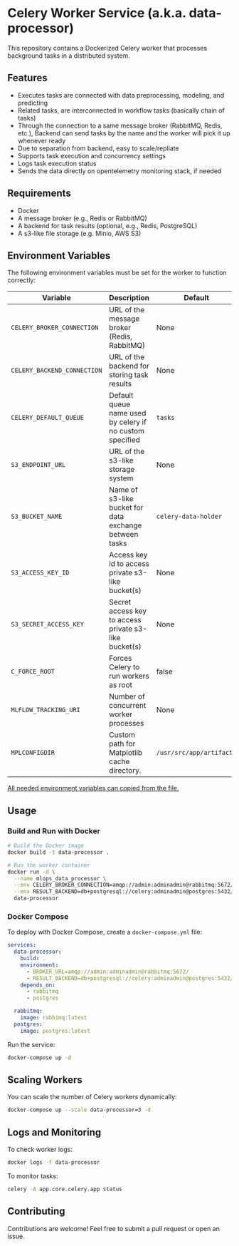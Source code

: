 # Celery Worker Service (a.k.a. data-processor)
This repository contains a Dockerized Celery worker that processes background tasks in a distributed system.

## Features
- Executes tasks are connected with data preprocessing, modeling, and predicting
- Related tasks, are interconnected in workflow tasks (basically chain of tasks)
- Through the connection to a same message broker (RabbitMQ, Redis, etc.), Backend can send tasks by
  the name and the worker will pick it up whenever ready
- Due to separation from backend, easy to scale/repliate
- Supports task execution and concurrency settings
- Logs task execution status
- Sends the data directly on opentelemetry monitoring stack, if needed

## Requirements
- Docker
- A message broker (e.g., Redis or RabbitMQ)
- A backend for task results (optional, e.g., Redis, PostgreSQL)
- A s3-like file storage (e.g. Minio, AWS S3)

## Environment Variables
The following environment variables must be set for the worker to function correctly:

| Variable                    | Description                                              | Default                  |
|-----------------------------|----------------------------------------------------------|--------------------------|
| `CELERY_BROKER_CONNECTION`  | URL of the message broker (Redis, RabbitMQ)              | None                     |
| `CELERY_BACKEND_CONNECTION` | URL of the backend for storing task results              | None                     |
| `CELERY_DEFAULT_QUEUE`      | Default queue name used by celery if no custom specified | `tasks`                  |
| `S3_ENDPOINT_URL`           | URL of the s3-like storage system                        | None                     |
| `S3_BUCKET_NAME`            | Name of s3-like bucket for data exchange between tasks   | `celery-data-holder`     |
| `S3_ACCESS_KEY_ID`          | Access key id to access private s3-like bucket(s)        | None                     |
| `S3_SECRET_ACCESS_KEY`      | Secret access key to access private s3-like bucket(s)    | None                     |
| `C_FORCE_ROOT`              | Forces Celery to run workers as root                     | false                    |
| `MLFLOW_TRACKING_URI`       | Number of concurrent worker processes                    | None                     |
| `MPLCONFIGDIR`              | Custom path for Matplotlib cache directory.              | `/usr/src/app/artifacts` |

[All needed environment variables can copied from the file.](.env.example)

## Usage

### Build and Run with Docker
```sh
# Build the Docker image
docker build -t data-processor .

# Run the worker container
docker run -d \
  --name mlops_data_processor \
  --env CELERY_BROKER_CONNECTION=amqp://admin:adminadmin@rabbitmq:5672/ \
  --env RESULT_BACKEND=db+postgresql://celery:adminadmin@postgres:5432/celery_storage \
  data-processor
```

### Docker Compose
To deploy with Docker Compose, create a `docker-compose.yml` file:

```yaml
services:
  data-processor:
    build: .
    environment:
      - BROKER_URL=amqp://admin:adminadmin@rabbitmq:5672/
      - RESULT_BACKEND=db+postgresql://celery:adminadmin@postgres:5432/celery_storage
    depends_on:
      - rabbitmq
      - postgres

  rabbitmq:
    image: rabbimq:latest
  postgres:
    image: postgres:latest
```

Run the service:
```sh
docker-compose up -d
```

## Scaling Workers
You can scale the number of Celery workers dynamically:
```sh
docker-compose up --scale data-processor=3 -d
```

## Logs and Monitoring
To check worker logs:
```sh
docker logs -f data-processor
```

To monitor tasks:
```sh
celery -A app.core.celery.app status
```

## Contributing
Contributions are welcome! Feel free to submit a pull request or open an issue.
